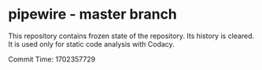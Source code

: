 # pipewire - master branch

This repository contains frozen state of the repository.
Its history is cleared. It is used only for static code
analysis with Codacy.

Commit Time: 1702357729